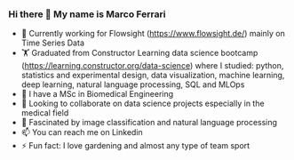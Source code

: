 ### Hi there 👋 My name is Marco Ferrari


- 🔭 Currently working for Flowsight (https://www.flowsight.de/) mainly on Time Series Data
- 🏋️ Graduated from Constructor Learning data science bootcamp (https://learning.constructor.org/data-science) where I studied: python, statistics and experimental design, data visualization, machine learning, deep learning, natural language processing, SQL and MLOps
- 🌱 I have a MSc in Biomedical Engineering
- 👯 Looking to collaborate on data science projects especially in the medical field
- 🤔 Fascinated by image classification and natural language processing
- 📫 You can reach me on Linkedin
- ⚡ Fun fact: I love gardening and almost any type of team sport
